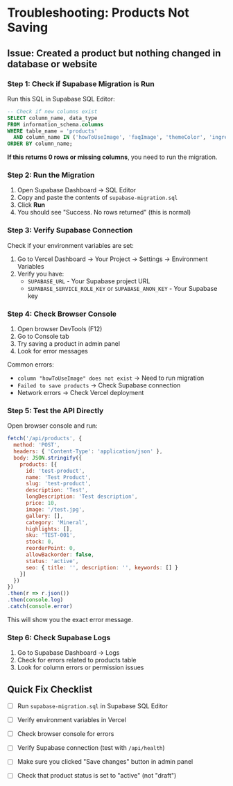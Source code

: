 # Troubleshooting: Products Not Saving

## Issue: Created a product but nothing changed in database or website

### Step 1: Check if Supabase Migration is Run

Run this SQL in Supabase SQL Editor:

```sql
-- Check if new columns exist
SELECT column_name, data_type 
FROM information_schema.columns 
WHERE table_name = 'products' 
  AND column_name IN ('howToUseImage', 'faqImage', 'themeColor', 'ingredients')
ORDER BY column_name;
```

**If this returns 0 rows or missing columns**, you need to run the migration.

### Step 2: Run the Migration

1. Open Supabase Dashboard → SQL Editor
2. Copy and paste the contents of `supabase-migration.sql`
3. Click **Run**
4. You should see "Success. No rows returned" (this is normal)

### Step 3: Verify Supabase Connection

Check if your environment variables are set:

1. Go to Vercel Dashboard → Your Project → Settings → Environment Variables
2. Verify you have:
   - `SUPABASE_URL` - Your Supabase project URL
   - `SUPABASE_SERVICE_ROLE_KEY` or `SUPABASE_ANON_KEY` - Your Supabase key

### Step 4: Check Browser Console

1. Open browser DevTools (F12)
2. Go to Console tab
3. Try saving a product in admin panel
4. Look for error messages

Common errors:
- `column "howToUseImage" does not exist` → Need to run migration
- `Failed to save products` → Check Supabase connection
- Network errors → Check Vercel deployment

### Step 5: Test the API Directly

Open browser console and run:

```javascript
fetch('/api/products', {
  method: 'POST',
  headers: { 'Content-Type': 'application/json' },
  body: JSON.stringify({
    products: [{
      id: 'test-product',
      name: 'Test Product',
      slug: 'test-product',
      description: 'Test',
      longDescription: 'Test description',
      price: 10,
      image: '/test.jpg',
      gallery: [],
      category: 'Mineral',
      highlights: [],
      sku: 'TEST-001',
      stock: 0,
      reorderPoint: 0,
      allowBackorder: false,
      status: 'active',
      seo: { title: '', description: '', keywords: [] }
    }]
  })
})
.then(r => r.json())
.then(console.log)
.catch(console.error)
```

This will show you the exact error message.

### Step 6: Check Supabase Logs

1. Go to Supabase Dashboard → Logs
2. Check for errors related to products table
3. Look for column errors or permission issues

## Quick Fix Checklist

- [ ] Run `supabase-migration.sql` in Supabase SQL Editor
- [ ] Verify environment variables in Vercel
- [ ] Check browser console for errors
- [ ] Verify Supabase connection (test with `/api/health`)
- [ ] Make sure you clicked "Save changes" button in admin panel
- [ ] Check that product status is set to "active" (not "draft")

